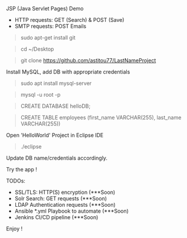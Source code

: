 JSP (Java Servlet Pages) Demo 
* HTTP requests: GET (Search) & POST (Save) 
* SMTP requests: POST Emails

> sudo apt-get install git

> cd ~/Desktop

> git clone https://github.com/astitou77/LastNameProject

Install MySQL, add DB with appropriate credentials
> sudo apt install mysql-server

> mysql -u root -p

> CREATE DATABASE helloDB;

> CREATE TABLE employees (first_name VARCHAR(255), last_name VARCHAR(255))

Open 'HelloWorld' Project in Eclipse IDE
> ./eclipse

Update DB name/credentials accordingly.

Try the app !

TODOs:
* SSL/TLS: HTTP(S) encryption (***Soon)
* Solr Search: GET requests (***Soon)
* LDAP Authentication requests (***Soon)
* Ansible *.yml Playbook to automate (***Soon)
* Jenkins CI/CD pipeline  (***Soon)



Enjoy !
